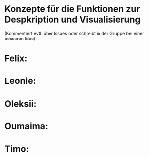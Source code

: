 # Konzepte für die Funktionen zur Despkription und Visualisierung
(Kommentiert evtl. über Issues oder schreibt in der Gruppe bei einer besseren Idee)

# Felix:


# Leonie:


# Oleksii:


# Oumaima:


# Timo: 
